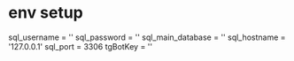 # env setup
sql_username = ''
sql_password = ''
sql_main_database = ''
sql_hostname = '127.0.0.1'
sql_port = 3306
tgBotKey = ''

